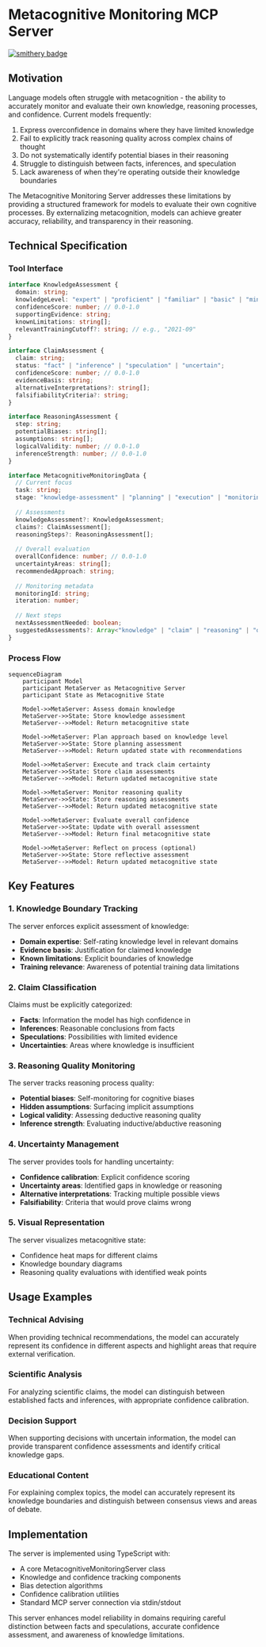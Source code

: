 # Metacognitive Monitoring MCP Server

[![smithery badge](https://smithery.ai/badge/@waldzellai/metacognitive-monitoring)](https://smithery.ai/server/@waldzellai/metacognitive-monitoring)

## Motivation

Language models often struggle with metacognition - the ability to accurately monitor and evaluate their own knowledge, reasoning processes, and confidence. Current models frequently:

1. Express overconfidence in domains where they have limited knowledge
2. Fail to explicitly track reasoning quality across complex chains of thought
3. Do not systematically identify potential biases in their reasoning
4. Struggle to distinguish between facts, inferences, and speculation
5. Lack awareness of when they're operating outside their knowledge boundaries

The Metacognitive Monitoring Server addresses these limitations by providing a structured framework for models to evaluate their own cognitive processes. By externalizing metacognition, models can achieve greater accuracy, reliability, and transparency in their reasoning.

## Technical Specification

### Tool Interface

```typescript
interface KnowledgeAssessment {
  domain: string;
  knowledgeLevel: "expert" | "proficient" | "familiar" | "basic" | "minimal" | "none";
  confidenceScore: number; // 0.0-1.0
  supportingEvidence: string;
  knownLimitations: string[];
  relevantTrainingCutoff?: string; // e.g., "2021-09"
}

interface ClaimAssessment {
  claim: string;
  status: "fact" | "inference" | "speculation" | "uncertain";
  confidenceScore: number; // 0.0-1.0
  evidenceBasis: string;
  alternativeInterpretations?: string[];
  falsifiabilityCriteria?: string;
}

interface ReasoningAssessment {
  step: string;
  potentialBiases: string[];
  assumptions: string[];
  logicalValidity: number; // 0.0-1.0
  inferenceStrength: number; // 0.0-1.0
}

interface MetacognitiveMonitoringData {
  // Current focus
  task: string;
  stage: "knowledge-assessment" | "planning" | "execution" | "monitoring" | "evaluation" | "reflection";
  
  // Assessments
  knowledgeAssessment?: KnowledgeAssessment;
  claims?: ClaimAssessment[];
  reasoningSteps?: ReasoningAssessment[];
  
  // Overall evaluation
  overallConfidence: number; // 0.0-1.0
  uncertaintyAreas: string[];
  recommendedApproach: string;
  
  // Monitoring metadata
  monitoringId: string;
  iteration: number;
  
  // Next steps
  nextAssessmentNeeded: boolean;
  suggestedAssessments?: Array<"knowledge" | "claim" | "reasoning" | "overall">;
}
```

### Process Flow

```mermaid
sequenceDiagram
    participant Model
    participant MetaServer as Metacognitive Server
    participant State as Metacognitive State
    
    Model->>MetaServer: Assess domain knowledge
    MetaServer->>State: Store knowledge assessment
    MetaServer-->>Model: Return metacognitive state
    
    Model->>MetaServer: Plan approach based on knowledge level
    MetaServer->>State: Store planning assessment
    MetaServer-->>Model: Return updated state with recommendations
    
    Model->>MetaServer: Execute and track claim certainty
    MetaServer->>State: Store claim assessments
    MetaServer-->>Model: Return updated metacognitive state
    
    Model->>MetaServer: Monitor reasoning quality
    MetaServer->>State: Store reasoning assessments
    MetaServer-->>Model: Return updated metacognitive state
    
    Model->>MetaServer: Evaluate overall confidence
    MetaServer->>State: Update with overall assessment
    MetaServer-->>Model: Return final metacognitive state
    
    Model->>MetaServer: Reflect on process (optional)
    MetaServer->>State: Store reflective assessment
    MetaServer-->>Model: Return updated metacognitive state
```

## Key Features

### 1. Knowledge Boundary Tracking

The server enforces explicit assessment of knowledge:
- **Domain expertise**: Self-rating knowledge level in relevant domains
- **Evidence basis**: Justification for claimed knowledge
- **Known limitations**: Explicit boundaries of knowledge
- **Training relevance**: Awareness of potential training data limitations

### 2. Claim Classification

Claims must be explicitly categorized:
- **Facts**: Information the model has high confidence in
- **Inferences**: Reasonable conclusions from facts
- **Speculations**: Possibilities with limited evidence
- **Uncertainties**: Areas where knowledge is insufficient

### 3. Reasoning Quality Monitoring

The server tracks reasoning process quality:
- **Potential biases**: Self-monitoring for cognitive biases
- **Hidden assumptions**: Surfacing implicit assumptions
- **Logical validity**: Assessing deductive reasoning quality
- **Inference strength**: Evaluating inductive/abductive reasoning

### 4. Uncertainty Management

The server provides tools for handling uncertainty:
- **Confidence calibration**: Explicit confidence scoring
- **Uncertainty areas**: Identified gaps in knowledge or reasoning
- **Alternative interpretations**: Tracking multiple possible views
- **Falsifiability**: Criteria that would prove claims wrong

### 5. Visual Representation

The server visualizes metacognitive state:
- Confidence heat maps for different claims
- Knowledge boundary diagrams
- Reasoning quality evaluations with identified weak points

## Usage Examples

### Technical Advising
When providing technical recommendations, the model can accurately represent its confidence in different aspects and highlight areas that require external verification.

### Scientific Analysis
For analyzing scientific claims, the model can distinguish between established facts and inferences, with appropriate confidence calibration.

### Decision Support
When supporting decisions with uncertain information, the model can provide transparent confidence assessments and identify critical knowledge gaps.

### Educational Content
For explaining complex topics, the model can accurately represent its knowledge boundaries and distinguish between consensus views and areas of debate.

## Implementation

The server is implemented using TypeScript with:
- A core MetacognitiveMonitoringServer class
- Knowledge and confidence tracking components
- Bias detection algorithms
- Confidence calibration utilities
- Standard MCP server connection via stdin/stdout

This server enhances model reliability in domains requiring careful distinction between facts and speculations, accurate confidence assessment, and awareness of knowledge limitations.